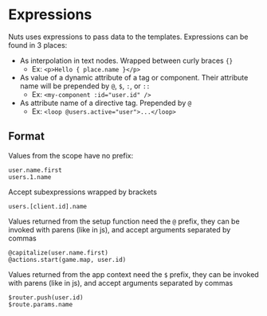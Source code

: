 # Expressions

Nuts uses expressions to pass data to the templates.
Expressions can be found in 3 places:

- As interpolation in text nodes. Wrapped between curly braces `{}`
  - Ex: `<p>Hello { place.name }</p>`
- As value of a dynamic attribute of a tag or component. Their attribute name will be prepended by `@`, `$`, `:`, or `::`
  - Ex: `<my-component :id="user.id" />`
- As attribute name of a directive tag. Prepended by `@`
  - Ex: `<loop @users.active="user">...</loop>`

## Format

Values from the scope have no prefix:

```
user.name.first
users.1.name
```

Accept subexpressions wrapped by brackets

```
users.[client.id].name
```

Values returned from the setup function need the `@` prefix, they can be invoked
with parens (like in js), and accept arguments separated by commas

```
@capitalize(user.name.first)
@actions.start(game.map, user.id)
```

Values returned from the app context need the `$` prefix, they can be invoked with
parens (like in js), and accept arguments separated by commas

```
$router.push(user.id)
$route.params.name
```
